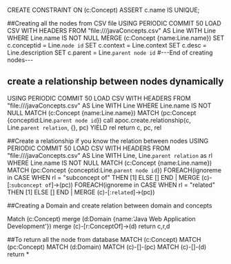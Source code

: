 CREATE CONSTRAINT ON (c:Concept) ASSERT c.name IS UNIQUE;

##Creating all the nodes from CSV file
USING PERIODIC COMMIT 50
LOAD CSV WITH HEADERS FROM "file:///javaConcepts.csv" AS Line
WITH Line
WHERE Line.name IS NOT NULL
MERGE (c:Concept {name:Line.name})
SET c.conceptid = Line.`node id`
SET c.context = Line.context
SET c.desc = Line.description
SET c.parent = Line.`parent node id`
#---End of creating nodes---

## create a relationship between nodes dynamically

USING PERIODIC COMMIT 50
LOAD CSV WITH HEADERS FROM "file:///javaConcepts.csv" AS Line
WITH Line
WHERE Line.name IS NOT NULL
MATCH (c:Concept {name:Line.name})
MATCH (pc:Concept {conceptid:Line.`parent node id`})
call apoc.create.relationship(c, Line.`parent relation`, {}, pc) YIELD rel
return c, pc, rel
 
##Create a relationship if you know the relation between nodes
USING PERIODIC COMMIT 50
LOAD CSV WITH HEADERS FROM "file:///javaConcepts.csv" AS Line
WITH Line, Line.`parent relation` as rl
WHERE Line.name IS NOT NULL
MATCH (c:Concept {name:Line.name})
MATCH (pc:Concept {conceptid:Line.`parent node id`})
FOREACH(ignoreme in CASE WHEN rl = "subconcept of" THEN [1] ELSE [] END | MERGE (c)-[:`subconcept of`]->(pc))
FOREACH(ignoreme in CASE WHEN rl = "related" THEN [1] ELSE [] END | MERGE (c)-[:`related`]->(pc))

##Creating a Domain and create relation between domain and concepts

Match (c:Concept) merge (d:Domain {name:'Java Web Application Development'}) merge (c)-[r:ConceptOf]->(d) return c,r,d

##To return all the node from database
MATCH (c:Concept)
MATCH (pc:Concept)
MATCH (d:Domain)
MATCH (c)-[]-(pc)
MATCH (c)-[]-(d)
return *